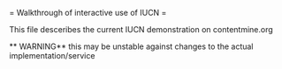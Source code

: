 = Walkthrough of interactive use of IUCN =

This file desceribes the current IUCN demonstration on contentmine.org

** WARNING** this may be unstable against changes to the actual implementation/service
